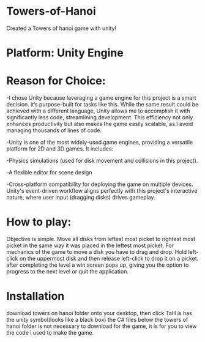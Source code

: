 # Towers-of-Hanoi
Created a Towers of hanoi game with unity!

# Platform: Unity Engine
# Reason for Choice:
-I chose Unity because leveraging a game engine for this project is a smart decision. it’s purpose-built for tasks like this. While the same result could be achieved with a different language, Unity allows me to accomplish it with significantly less code, streamlining development. This efficiency not only enhances productivity but also makes the game easily scalable, as I avoid managing thousands of lines of code.

-Unity is one of the most widely-used game engines, providing a versatile platform for 2D and 3D games. It includes:

-Physics simulations (used for disk movement and collisions in this project).

-A flexible editor for scene design

-Cross-platform compatibility for deploying the game on multiple devices. Unity's event-driven workflow aligns perfectly with this project's interactive nature, where user input (dragging disks) drives gameplay.

# How to play:
Objective is simple. Move all disks from leftest most picket to rightest most picket in the same way it was placed in the leftest most picket.
For mechanics of the game to move a disk you have to drag and drop. Hold left-click on the uppermost disk and then release left-click to drop it on a picket.
after completing the level a win screen pops up, giving you the option to progress to the next level or quit the application. 

# Installation
download towers on hanoi folder onto your desktop, then click ToH is has the unity symbol(looks like a black box)
the C# files below the towers of hanoi folder is not necessary to download for the game, it is for you to view the code i used to make the game. 
